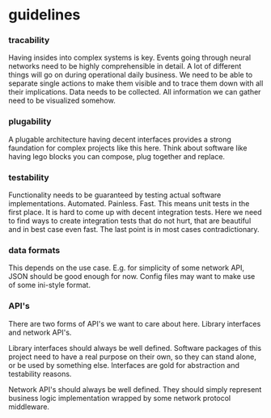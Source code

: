 # guidelines

### tracability
Having insides into complex systems is key. Events going through neural
networks need to be highly comprehensible in detail. A lot of different things
will go on during operational daily business. We need to be able to separate
single actions to make them visible and to trace them down with all their
implications. Data needs to be collected. All information we can gather need to
be visualized somehow.

### plugability
A plugable architecture having decent interfaces provides a strong faundation
for complex projects like this here. Think about software like having lego
blocks you can compose, plug together and replace.

### testability
Functionality needs to be guaranteed by testing actual software
implementations. Automated. Painless. Fast. This means unit tests in the first
place. It is hard to come up with decent integration tests. Here we need to
find ways to create integration tests that do not hurt, that are beautiful and
in best case even fast. The last point is in most cases contradictionary.

### data formats
This depends on the use case. E.g. for simplicity of some network API, JSON
should be good enough for now. Config files may want to make use of some
ini-style format.

### API's
There are two forms of API's we want to care about here. Library interfaces and
network API's.

Library interfaces should always be well defined. Software packages of this
project need to have a real purpose on their own, so they can stand alone, or
be used by something else. Interfaces are gold for abstraction and testability
reasons.

Network API's should always be well defined. They should simply represent
business logic implementation wrapped by some network protocol middleware.
